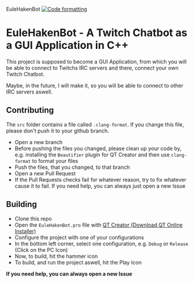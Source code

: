 EuleHakenBot [![Code formatting](https://github.com/EuleHaken/EuleHakenBot/actions/workflows/check_code_formatting.yml/badge.svg)](https://github.com/EuleHaken/EuleHakenBot/actions/workflows/check_code_formatting.yml)

# EuleHakenBot - A Twitch Chatbot as a GUI Application in C++

This project is supposed to become a GUI Application, from which you will be able to connect to Twitchs
IRC servers and there, connect your own Twitch Chatbot.

Maybe, in the future, I will make it, so you will be able to connect to other IRC servers aswell.

## Contributing
The `src` folder contains a file called `.clang-format`. If you change this file, please don't push it to your
github branch.

* Open a new branch
* Before pushing the files you changed, please clean up your code by, e.g. installing the `Beautifier` plugin for QT Creator
  and then use `clang-format` to format your files
* Push the files, that you changed, to that branch
* Open a new Pull Request
* If the Pull Requests checks fail for whatever reason, try to fix whatever cause it to fail. If you need help,
  you can always just open a new Issue

## Building
* Clone this repo
* Open the `EuleHakenBot.pro` file with [QT Creator (Download QT Online Installer)](https://www.qt.io/download-open-source)
* Configure the project with one of your configurations
* In the bottom left corner, select one configuration, e.g. `Debug` or `Release` (Click on the PC Icon)
* Now, to build, hit the hammer icon
* To build, and run the project aswell, hit the Play Icon

**If you need help, you can always open a new Issue**
